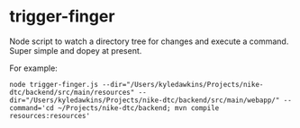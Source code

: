 trigger-finger
==============

Node script to watch a directory tree for changes and execute a command.  Super simple and dopey at present.

For example:

    node trigger-finger.js --dir="/Users/kyledawkins/Projects/nike-dtc/backend/src/main/resources" --dir="/Users/kyledawkins/Projects/nike-dtc/backend/src/main/webapp/" --command='cd ~/Projects/nike-dtc/backend; mvn compile resources:resources'



